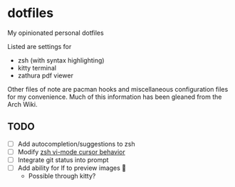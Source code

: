 # dotfiles

My opinionated personal dotfiles

Listed are settings for
- zsh (with syntax highlighting)
- kitty terminal
- zathura pdf viewer

Other files of note are pacman hooks and miscellaneous configuration files for
my convenience. Much of this information has been gleaned from the Arch Wiki.

## TODO

- [ ] Add autocompletion/suggestions to zsh
- [ ] Modify [zsh vi-mode cursor behavior](https://github.com/RedPenguin88/dotfiles/issues/1)
- [ ] Integrate git status into prompt
- [ ] Add ability for lf to preview images :file_folder:
    - Possible through kitty?
